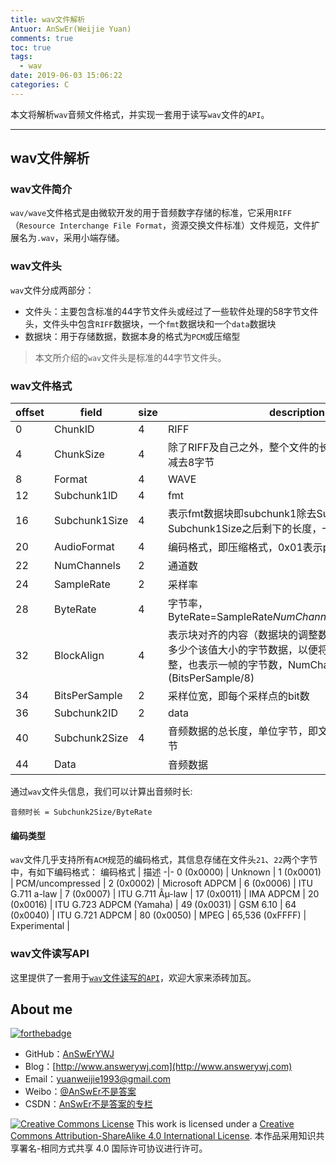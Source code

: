```yaml
---
title: wav文件解析
Antuor: AnSwEr(Weijie Yuan)
comments: true
toc: true
tags:
  - wav
date: 2019-06-03 15:06:22
categories: C
---
```


本文将解析`wav`音频文件格式，并实现一套用于读写`wav`文件的`API`。

----------
<!--more-->

## wav文件解析
### wav文件简介
`wav/wave`文件格式是由微软开发的用于音频数字存储的标准，它采用`RIFF`（`Resource Interchange File Format`，资源交换文件标准）文件规范，文件扩展名为`.wav`，采用小端存储。  

### wav文件头
`wav`文件分成两部分：  
- 文件头：主要包含标准的44字节文件头或经过了一些软件处理的58字节文件头，文件头中包含`RIFF`数据块，一个`fmt`数据块和一个`data`数据块  
- 数据块：用于存储数据，数据本身的格式为`PCM`或压缩型

> 本文所介绍的`wav`文件头是标准的44字节文件头。

### wav文件格式
offset | field | size | description
-|-|-|-
0 | ChunkID | 4 | RIFF |
4 | ChunkSize | 4 | 除了RIFF及自己之外，整个文件的长度，即文件总字节数减去8字节 |
8 | Format | 4 | WAVE |
12 | Subchunk1lD | 4 | fmt |
16 | Subchunk1Size | 4 | 表示fmt数据块即subchunk1除去Subchunk1lD和Subchunk1Size之后剩下的长度，一般为16 |
20 | AudioFormat | 4 | 编码格式，即压缩格式，0x01表示pcm格式，无压缩 |
22 | NumChannels | 2 | 通道数 |
24 | SampleRate | 2 | 采样率 |
28 | ByteRate | 4 | 字节率，ByteRate=SampleRate*NumChannels*(BitsPerSample/8) |
32 | BlockAlign | 4 | 表示块对齐的内容（数据块的调整数），播放软件一次处理多少个该值大小的字节数据，以便将其用于缓冲区的调整，也表示一帧的字节数，NumChannels*(BitsPerSample/8) |
34 | BitsPerSample | 2 | 采样位宽，即每个采样点的bit数 |
36 | Subchunk2ID | 2 | data |
40 | Subchunk2Size | 4 | 音频数据的总长度，单位字节，即文件总字节数减去44字节 |
44 | Data |  | 音频数据 |

通过`wav`文件头信息，我们可以计算出音频时长:
```
音频时长 = Subchunk2Size/ByteRate
```
#### 编码类型
`wav`文件几乎支持所有`ACM`规范的编码格式，其信息存储在文件头`21`、`22`两个字节中，有如下编码格式：
编码格式 | 描述
-|-
0 (0x0000) | Unknown |
1 (0x0001) | PCM/uncompressed |
2 (0x0002)  | Microsoft ADPCM |
6 (0x0006)  | ITU G.711 a-law |
7 (0x0007) | ITU G.711 Âµ-law |
17 (0x0011)  | IMA ADPCM |
20 (0x0016)  | ITU G.723 ADPCM (Yamaha) |
49 (0x0031)  | GSM 6.10 |
64 (0x0040) | ITU G.721 ADPCM |
80 (0x0050) | MPEG |
65,536 (0xFFFF) | Experimental |

### wav文件读写API
这里提供了一套用于[`wav`文件读写的`API`](https://github.com/AudioTools/wavfile)，欢迎大家来添砖加瓦。

## About me
[![forthebadge](http://forthebadge.com/images/badges/ages-20-30.svg)](http://forthebadge.com)
- GitHub：[AnSwErYWJ](https://github.com/AnSwErYWJ)
- Blog：[http://www.answerywj.com](http://www.answerywj.com)
- Email：[yuanweijie1993@gmail.com](https://mail.google.com)
- Weibo：[@AnSwEr不是答案](http://weibo.com/1783591593)
- CSDN：[AnSwEr不是答案的专栏](http://blog.csdn.net/u011192270)

<a rel="license" href="http://creativecommons.org/licenses/by-sa/4.0/"><img alt="Creative Commons License" style="border-width:0" src="https://i.creativecommons.org/l/by-sa/4.0/88x31.png" /></a> This work is licensed under a <a rel="license" href="http://creativecommons.org/licenses/by-sa/4.0/">Creative Commons Attribution-ShareAlike 4.0 International License</a>.
本作品采用知识共享署名-相同方式共享 4.0 国际许可协议进行许可。